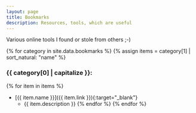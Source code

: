 ```yaml
---
layout: page
title: Bookmarks
description: Resources, tools, which are useful
---
```


Various online tools I found or stole from others ;-)

{% for category in site.data.bookmarks %}
{% assign items = category[1] | sort_natural: "name" %}
### {{ category[0] | capitalize }}:
{% for item in items %}
* [{{ item.name }}]({{ item.link }}){:target="_blank"}
  * {{ item.description }}
{% endfor %}
{% endfor %}
